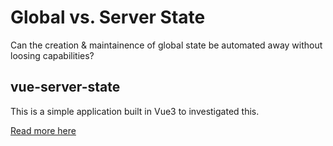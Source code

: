 # Global vs. Server State
Can the creation & maintainence of global state be automated away without loosing capabilities?

## vue-server-state
This is a simple application built in Vue3 to investigated this.

[Read more here](https://journal.huet.info/global_vs_server_state)
